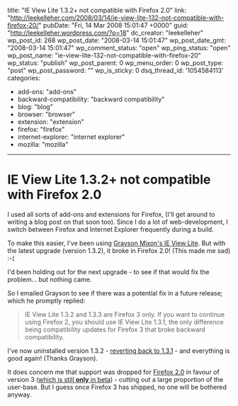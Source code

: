 title: "IE View Lite 1.3.2+ not compatible with Firefox 2.0"
link: "http://leekelleher.com/2008/03/14/ie-view-lite-132-not-compatible-with-firefox-20/"
pubDate: "Fri, 14 Mar 2008 15:01:47 +0000"
guid: "http://leekelleher.wordpress.com/?p=18"
dc_creator: "leekelleher"
wp_post_id: 268
wp_post_date: "2008-03-14 15:01:47"
wp_post_date_gmt: "2008-03-14 15:01:47"
wp_comment_status: "open"
wp_ping_status: "open"
wp_post_name: "ie-view-lite-132-not-compatible-with-firefox-20"
wp_status: "publish"
wp_post_parent: 0
wp_menu_order: 0
wp_post_type: "post"
wp_post_password: ""
wp_is_sticky: 0
dsq_thread_id: '1054584113'
categories:
  - add-ons: "add-ons"
  - backward-compatibility: "backward compatibility"
  - blog: "blog"
  - browser: "browser"
  - extension: "extension"
  - firefox: "firefox"
  - internet-explorer: "internet explorer"
  - mozilla: "mozilla"

---

# IE View Lite 1.3.2+ not compatible with Firefox 2.0

I used all sorts of add-ons and extensions for Firefox, (I'll get around to writing a blog post on that soon too).  Since I do a lot of web-development, I switch between Firefox and Internet Explorer frequently during a build.

To make this easier, I've been using <a href="http://www.graysonmixon.com/extension/#ieview">Grayson Mixon's IE View Lite</a>. But with the latest upgrade (version 1.3.2), it broke in Firefox 2.0! (This made me sad) :-(

I'd been holding out for the next upgrade - to see if that would fix the problem... but nothing came.

So I emailed Grayson to see if there was a potential fix in a future release; which he promptly replied:
<blockquote>IE View Lite 1.3.2 and 1.3.3 are Firefox 3 only. If you want to continue using Firefox 2, you should use IE View Lite 1.3.1, the only difference being compatibility updates for Firefox 3 that broke backward compatibility.</blockquote>
I've now uninstalled version 1.3.2 - <a href="https://addons.mozilla.org/en-US/firefox/addons/versions/1429">reverting back to 1.3.1</a> - and everything is good again!  (Thanks Grayson).

It does concern me that support was dropped for <a href="http://www.spreadfirefox.com/?q=affiliates&amp;id=192858&amp;t=219">Firefox 2.0</a> in favour of version 3 (<a href="http://www.mozilla.com/en-US/firefox/all-beta.html">which is still <strong>only</strong> in beta</a>) - cutting out a large proportion of the user-base.  But I guess once Firefox 3 has shipped, no one will be bothered anyway.